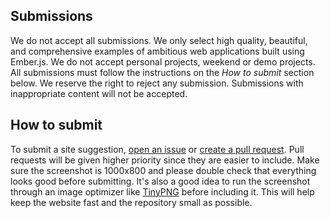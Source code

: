 ## Submissions
We do not accept all submissions. We only select high quality, beautiful, and comprehensive examples of ambitious web applications built using Ember.js. We do not accept personal projects, weekend or demo projects. All submissions must follow the instructions on the *How to submit* section below. We reserve the right to reject any submission. Submissions with inappropriate content will not be accepted.

## How to submit
To submit a site suggestion, [open an issue](https://github.com/getblimp/built-with-ember/issues/new) or [create a pull request](https://github.com/GetBlimp/built-with-ember). Pull requests will be given higher priority since they are easier to include. Make sure the screenshot is 1000x800 and please double check that everything looks good before submitting. It's also a good idea to run the screenshot through an image optimizer like [TinyPNG](https://tinypng.com/) before including it. This will help keep the website fast and the repository small as possible.
